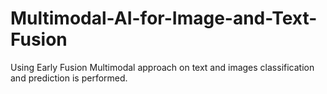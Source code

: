 # Multimodal-AI-for-Image-and-Text-Fusion
Using Early Fusion Multimodal approach on text and images  classification and prediction is performed.
